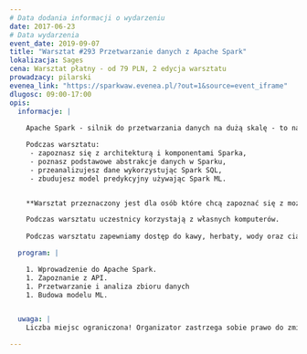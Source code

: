 ```yaml
---
# Data dodania informacji o wydarzeniu
date: 2017-06-23
# Data wydarzenia
event_date: 2019-09-07
title: "Warsztat #293 Przetwarzanie danych z Apache Spark"
lokalizacja: Sages
cena: Warsztat płatny - od 79 PLN, 2 edycja warsztatu
prowadzacy: pilarski
evenea_link: "https://sparkwaw.evenea.pl/?out=1&source=event_iframe"
dlugosc: 09:00-17:00
opis:
  informacje: |
    
    Apache Spark - silnik do przetwarzania danych na dużą skalę - to narzędzie które cieszy się ogromnym i wciąż rosnącym zainteresowaniem. Sukces Sparka wynika z jego szybkości oraz łatwości użycia. Oferowany szeroki wachlarz możliwości przetwarzania danych powoduje, że znajduje on zastosowanie w większości systemów Big Data.

    Podczas warsztatu:
     - zapoznasz się z architekturą i komponentami Sparka,
     - poznasz podstawowe abstrakcje danych w Sparku,
     - przeanalizujesz dane wykorzystując Spark SQL,
     - zbudujesz model predykcyjny używając Spark ML.


    **Warsztat przeznaczony jest dla osób które chcą zapoznać się z możliwościami oferowanymi przez Apache Spark. Wskazana jest podstawowa znajomość Pythona i SQLa.**

    Podczas warsztatu uczestnicy korzystają z własnych komputerów.
    
    Podczas warsztatu zapewniamy dostęp do kawy, herbaty, wody oraz ciastek. W porze obiadowej zapewniamy pizzę w wersji mięsnej lub wegatariańskiej.

  program: |

    1. Wprowadzenie do Apache Spark.
    1. Zapoznanie z API.
    1. Przetwarzanie i analiza zbioru danych
    1. Budowa modelu ML.


  uwaga: |
    Liczba miejsc ograniczona! Organizator zastrzega sobie prawo do zmiany lokalizacji wydarzenia oraz jego odwołania w przypadku niezgłoszenia się minimalnej liczby uczestników.

---
```

